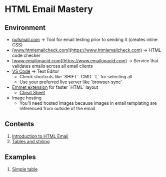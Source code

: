 # HTML Email Mastery

## Environment

-   [putsmail.com](https://putsmail.com) -> Tool for email testing prior to sending it (creates inline CSS)
-   [www.htmlemailcheck.com](https://www.htmlemailcheck.com) -> HTML code checker
-   [www.emailonacid.com](https://www.emailonacid.com) -> Service that validates emails across all email clients
-   [VS Code](https://code.visualstudio.com) -> Text Editor
    -   Check shortcuts like ´SHIFT´ ´CMD´ ´L´ for selecting all
    -   Use your preferred live server like ´browser-sync´
-   [Emmet extension](https://code.visualstudio.com/docs/editor/emmet) for faster ´HTML´ layout
    -   [Cheat Sheet](https://docs.emmet.io/cheat-sheet/)
-   Image hosting
    -   You’ll need hosted images because images in email templating are referenced from outside of the email

## Contents

1. [Introduction to HTML Email](./contents/intro.md)
2. [Tables and styling](./contents/tables-styling.md)

## Examples

1. [Simple table](./examples/01-simple-table/index.html)
